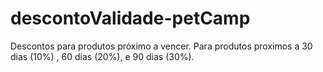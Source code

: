 # descontoValidade-petCamp
 Descontos para produtos próximo a vencer. Para produtos proximos a 30 dias (10%) , 60 dias (20%), e 90 dias (30%).
